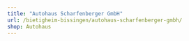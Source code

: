 ```yaml
---
title: "Autohaus Scharfenberger GmbH"
url: /bietigheim-bissingen/autohaus-scharfenberger-gmbh/
shop: Autohaus
---
```

